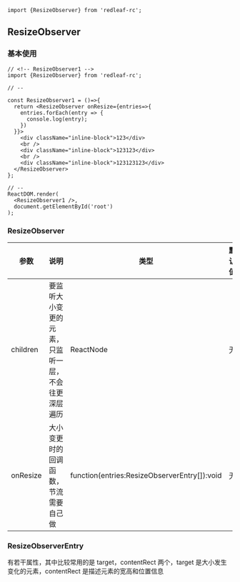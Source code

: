 ```import
import {ResizeObserver} from 'redleaf-rc';
```

## ResizeObserver

### 基本使用

```component
// <!-- ResizeObserver1 -->
import {ResizeObserver} from 'redleaf-rc';

// --

const ResizeObserver1 = ()=>{
  return <ResizeObserver onResize={entries=>{
    entries.forEach(entry => {
      console.log(entry);
    })
  }}>
    <div className="inline-block">123</div>
    <br />
    <div className="inline-block">123123</div>
    <br />
    <div className="inline-block">123123123</div>
  </ResizeObserver>
};

// --
ReactDOM.render(
  <ResizeObserver1 />,
  document.getElementById('root')
);
```

### ResizeObserver

| 参数     | 说明                                               | 类型                                         | 默认值 | 必填 |
| -------- | -------------------------------------------------- | -------------------------------------------- | ------ | ---- |
| children | 要监听大小变更的元素，只监听一层，不会往更深层遍历 | ReactNode                                    | 无     | 是   |
| onResize | 大小变更时的回调函数，节流需要自己做               | function(entries:ResizeObserverEntry[]):void | 无     | 是   |

### ResizeObserverEntry

有若干属性，其中比较常用的是 target，contentRect 两个，target 是大小发生变化的元素，contentRect 是描述元素的宽高和位置信息
